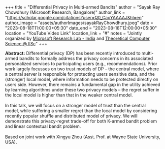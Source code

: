 +++
title = "Differential Privacy in Multi-armed Bandits"
author = "Sayak Ray Chowdhury (Microsoft Research, Bangalore)"
author_link = "https://scholar.google.com/citations?user=Q0_CaxYAAAAJ&hl=en"
author_image = "assets/authorImages/sayakRayChowdhury.jpeg"
date = "2023-08-18T11:00:00+05:30"
date_end = "2023-08-18T12:00:00+05:30"
location = "YouTube Video Link"
location_link = "#"
notes = "Jointly organized by <a href = "https://www.microsoft.com/en-us/research/lab/microsoft-research-india/" target= "_blank">Microsoft Research Lab - India</a> and <a href='https://www.csa.iisc.ac.in/theoretical-computer-science/' target= "_blank">Theoretical Computer Science @ IISc</a>"
+++

<b>Abstract:</b>
Differential privacy (DP) has been recently introduced to multi-armed bandits to formally 
address the privacy concerns in its associated personalized services to participating users 
(e.g., recommendations). Prior work largely focusses on two trust models of DP – the central 
model, where a central server is responsible for protecting users sensitive data, and the 
(stronger) local model, where information needs to be protected directly on users side. 
However, there remains a fundamental gap in the utility achieved by learning algorithms 
under these two privacy models – the regret suffer in the local model is higher than that 
in the weaker central model.
<br><br>
In this talk, we will focus on a stronger model of trust than the central model, while 
suffering a smaller regret than the local model by considering recently popular shuffle 
and distributed model of privacy. We will demonstrate this privacy-regret trade-off for 
both K-armed bandit problem and linear contextual bandit problem.
<br><br>
Based on joint work with Xingyu Zhou (Asst. Prof. at Wayne State University, USA).